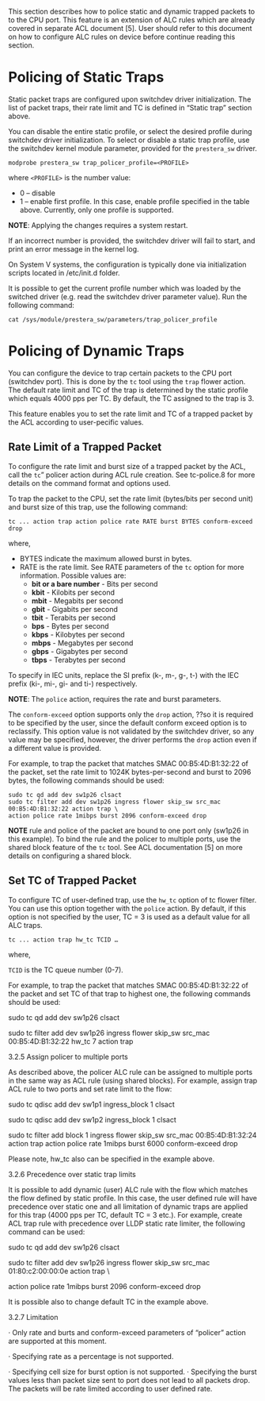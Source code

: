 This section describes how to police static and dynamic trapped packets to to the CPU port. This feature is an extension of ALC rules which are already covered in separate ACL document [5]. User should refer to this document on how to configure ALC rules on device before continue reading this section.

# Policing of Static Traps

Static packet traps are configured upon switchdev driver initialization. The list of packet traps, their rate limit and TC is defined in “Static trap” section above.

You can disable the entire static profile, or select the desired profile during switchdev driver initialization. To select or disable a static trap profile, use the switchdev kernel module parameter, provided for  the `prestera_sw` driver.
```
modprobe prestera_sw trap_policer_profile=<PROFILE>
```
where `<PROFILE>` is the number value:
* 0 – disable
* 1 – enable first profile. In this case, enable profile specified in the table above. Currently, only one profile is supported.

**NOTE**: Applying the changes requires a system restart.

If an incorrect number is provided, the switchdev driver will fail to start, and print an error message in the kernel log.

On System V systems, the configuration is typically done via initialization scripts located in /etc/init.d folder.

It is possible to get the current profile number which was loaded by the switched driver (e.g. read the switchdev driver parameter value). Run the following command:
```
cat /sys/module/prestera_sw/parameters/trap_policer_profile
```
# Policing of Dynamic Traps
You can configure the device to trap certain packets to the CPU port (switchdev port). This is done by the `tc` tool using the `trap` flower action. The default rate limit and TC of the trap is determined by the static profile which equals 4000 pps per TC. By default, the TC assigned to the trap is 3.

This feature enables you to set the rate limit and TC of a trapped packet by the ACL according to user-pecific values.

## Rate Limit of a Trapped Packet
To configure the rate limit and burst size of a trapped packet by the ACL, call the `tc`” policer action  during ACL rule creation. See tc-police.8 for more details on the command format and options used.

To trap the packet to the CPU, set the rate limit (bytes/bits per second unit) and burst size of this trap, use the following command:
```
tc ... action trap action police rate RATE burst BYTES conform-exceed drop
```
where,
* BYTES indicate the maximum allowed burst in bytes.
* RATE is the rate limit. See RATE parameters of the `tc` option for more information. Possible values are:
  * **bit or a bare number** - Bits per second
  * **kbit** - Kilobits per second
  * **mbit** - Megabits per second
  * **gbit** - Gigabits per second
  * **tbit** - Terabits per second
  * **bps** - Bytes per second
  * **kbps** - Kilobytes per second
  * **mbps** - Megabytes per second
  * **gbps** - Gigabytes per second
  * **tbps** - Terabytes per second

To specify in IEC units, replace the SI prefix (k-, m-, g-, t-) with the IEC prefix (ki-, mi-, gi- and ti-) respectively.

**NOTE**: The `police` action, requires the rate and burst parameters.

The `conform-exceed` option supports only the `drop` action, ??so it is required to be specified by the user, since the default conform exceed option is to reclassify. This option value is not validated by the switchdev driver, so any value may be specified, however, the driver performs the `drop` action even if a different value is provided.

For example, to trap the packet that matches SMAC 00:B5:4D:B1:32:22 of the packet, set the rate limit to 1024K bytes-per-second and burst to 2096 bytes, the following commands should be used:
```
sudo tc qd add dev sw1p26 clsact
sudo tc filter add dev sw1p26 ingress flower skip_sw src_mac 00:B5:4D:B1:32:22 action trap \
action police rate 1mibps burst 2096 conform-exceed drop
```
**NOTE** rule and police of the packet are bound to one port only (sw1p26 in this example). To bind the rule and the policer to multiple ports, use the shared block feature of the `tc` tool. See ACL documentation [5] on more details on configuring a shared block.

## Set TC of Trapped Packet

To configure TC of user-defined trap, use the `hw_tc` option of tc flower filter. You can use this option together with the `police` action. By default, if this option is not specified by the user, TC = 3 is used as a default value for all ALC traps.
```
tc ... action trap hw_tc TCID …
```
where,

`TCID` is the TC queue number (0-7).

For example, to trap the packet that matches SMAC 00:B5:4D:B1:32:22 of the packet and set TC of that trap to highest one, the following commands should be used:

sudo tc qd add dev sw1p26 clsact

sudo tc filter add dev sw1p26 ingress flower skip_sw src_mac 00:B5:4D:B1:32:22 hw_tc 7 action trap

3.2.5 Assign policer to multiple ports

As described above, the policer ALC rule can be assigned to multiple ports in the same way as ACL rule (using shared blocks). For example, assign trap ACL rule to two ports and set rate limit to the flow:

sudo tc qdisc add dev sw1p1 ingress_block 1 clsact

sudo tc qdisc add dev sw1p2 ingress_block 1 clsact

sudo tc filter add block 1 ingress flower skip_sw src_mac 00:B5:4D:B1:32:24 action trap action police rate 1mibps burst 6000 conform-exceed drop

Please note, hw_tc also can be specified in the example above.

3.2.6 Precedence over static trap limits

It is possible to add dynamic (user) ALC rule with the flow which matches the flow defined by static profile. In this case, the user defined rule will have precedence over static one and all limitation of dynamic traps are applied for this trap (4000 pps per TC, default TC = 3 etc.). For example, create ACL trap rule with precedence over LLDP static rate limiter, the following command can be used:

sudo tc qd add dev sw1p26 clsact

sudo tc filter add dev sw1p26 ingress flower skip_sw src_mac 01:80:c2:00:00:0e action trap \

action police rate 1mibps burst 2096 conform-exceed drop

It is possible also to change default TC in the example above.

3.2.7 Limitation

· Only rate and burts and conform-exceed parameters of “policer” action are supported at this moment.

· Specifying rate as a percentage is not supported.

· Specifying cell size for burst option is not supported. · Specifying the burst values less than packet size sent to port does not lead to all packets drop. The packets will be rate limited according to user defined rate.